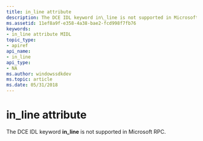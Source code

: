 ```yaml
---
title: in_line attribute
description: The DCE IDL keyword in\_line is not supported in Microsoft RPC.
ms.assetid: 11ef8a9f-e358-4a38-bae2-fcd998f7fb76
keywords:
- in_line attribute MIDL
topic_type:
- apiref
api_name:
- in_line
api_type:
- NA
ms.author: windowssdkdev
ms.topic: article
ms.date: 05/31/2018
---
```


# in\_line attribute

The DCE IDL keyword **in\_line** is not supported in Microsoft RPC.

 

 




